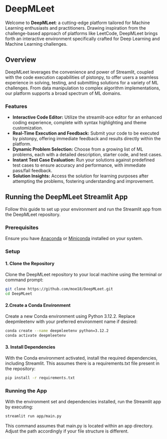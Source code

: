 # DeepMLeet

Welcome to **DeepMLeet**: a cutting-edge platform tailored for Machine Learning enthusiasts and practitioners. Drawing inspiration from the challenge-based approach of platforms like LeetCode, DeepMLeet brings forth an interactive environment specifically crafted for Deep Learning and Machine Learning challenges.

## Overview

DeepMLeet leverages the convenience and power of Streamlit, coupled with the code execution capabilities of pistonpy, to offer users a seamless experience in solving, testing, and submitting solutions for a variety of ML challenges. From data manipulation to complex algorithm implementations, our platform supports a broad spectrum of ML domains.

### Features

- **Interactive Code Editor:** Utilize the streamlit-ace editor for an enhanced coding experience, complete with syntax highlighting and theme customization.
- **Real-Time Execution and Feedback:** Submit your code to be executed by pistonpy, offering immediate feedback and results directly within the platform.
- **Dynamic Problem Selection:** Choose from a growing list of ML problems, each with a detailed description, starter code, and test cases.
- **Instant Test Case Evaluation:** Run your solutions against predefined test cases to ensure accuracy and performance, with immediate pass/fail feedback.
- **Solution Insights:** Access the solution for learning purposes after attempting the problems, fostering understanding and improvement.

## Running the DeepMLeet Streamlit App

Follow this guide to set up your environment and run the Streamlit app from the DeepMLeet repository.

### Prerequisites

Ensure you have [Anaconda](https://www.anaconda.com/products/individual) or [Miniconda](https://docs.conda.io/en/latest/miniconda.html) installed on your system.

### Setup

#### 1. Clone the Repository

Clone the DeepMLeet repository to your local machine using the terminal or command prompt:

```bash
git clone https://github.com/moe18/DeepMLeet.git
cd DeepMLeet
```
#### 2.Create a Conda Environment
Create a new Conda environment using Python 3.12.2. Replace deepmleetenv with your preferred environment name if desired:
```bash
conda create --name deepmleetenv python=3.12.2
conda activate deepmleetenv
```

#### 3. Install Dependencies
With the Conda environment activated, install the required dependencies, including Streamlit. This assumes there is a requirements.txt file present in the repository:

``` bash
pip install -r requirements.txt
```

### Running the App
With the environment set and dependencies installed, run the Streamlit app by executing:
```bash
streamlit run app/main.py
```
This command assumes that main.py is located within an app directory. Adjust the path accordingly if your file structure is different.

